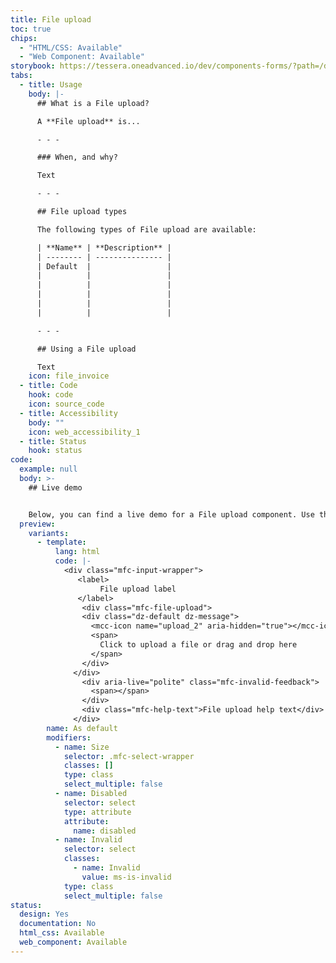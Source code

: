 ```yaml
---
title: File upload
toc: true
chips:
  - "HTML/CSS: Available"
  - "Web Component: Available"
storybook: https://tessera.oneadvanced.io/dev/components-forms/?path=/docs/html-select-examples--default-story
tabs:
  - title: Usage
    body: |-
      ## What is a File upload?

      A **File upload** is...

      - - -

      ### When, and why?

      Text

      - - -

      ## File upload types

      The following types of File upload are available:

      | **Name** | **Description** |
      | -------- | --------------- |
      | Default  |                 |
      |          |                 |
      |          |                 |
      |          |                 |
      |          |                 |
      |          |                 |

      - - -

      ## Using a File upload

      Text
    icon: file_invoice
  - title: Code
    hook: code
    icon: source_code
  - title: Accessibility
    body: ""
    icon: web_accessibility_1
  - title: Status
    hook: status
code:
  example: null
  body: >-
    ## Live demo


    Below, you can find a live demo for a File upload component. Use the drop-down menus and radio buttons to view the different types.
  preview:
    variants:
      - template:
          lang: html
          code: |-
            <div class="mfc-input-wrapper">
               <label>
                    File upload label
               </label>
                <div class="mfc-file-upload">
                <div class="dz-default dz-message">
                  <mcc-icon name="upload_2" aria-hidden="true"></mcc-icon>
                  <span>
                    Click to upload a file or drag and drop here
                  </span>
                </div>
              </div>
                <div aria-live="polite" class="mfc-invalid-feedback">
                  <span></span>
                </div>
                <div class="mfc-help-text">File upload help text</div>
              </div>
        name: As default
        modifiers:
          - name: Size
            selector: .mfc-select-wrapper
            classes: []
            type: class
            select_multiple: false
          - name: Disabled
            selector: select
            type: attribute
            attribute:
              name: disabled
          - name: Invalid
            selector: select
            classes:
              - name: Invalid
                value: ms-is-invalid
            type: class
            select_multiple: false
status:
  design: Yes
  documentation: No
  html_css: Available
  web_component: Available
---
```

